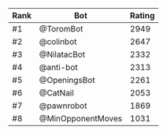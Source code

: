 Rank|Bot|Rating
---|---|---
#1|@ToromBot|2949
#2|@colinbot|2647
#3|@NilatacBot|2332
#4|@anti-bot|2313
#5|@OpeningsBot|2261
#6|@CatNail|2053
#7|@pawnrobot|1869
#8|@MinOpponentMoves|1031
